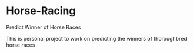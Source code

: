 # Horse-Racing
Predict Winner of Horse Races

This is personal project to work on predicting the winners of thoroughbred horse races
